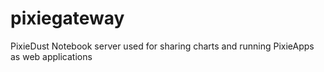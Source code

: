 # pixiegateway
PixieDust Notebook server used for sharing charts and running PixieApps as web applications
